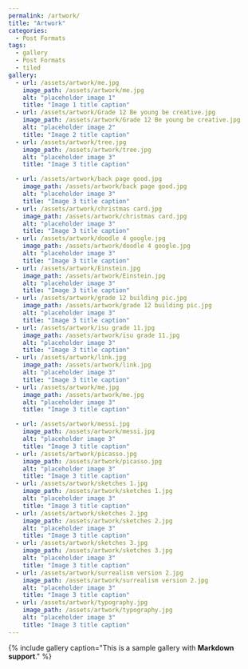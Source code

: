 ```yaml
---
permalink: /artwork/
title: "Artwork"
categories:
  - Post Formats
tags:
  - gallery
  - Post Formats
  - tiled
gallery:
  - url: /assets/artwork/me.jpg
    image_path: /assets/artwork/me.jpg
    alt: "placeholder image 1"
    title: "Image 1 title caption"
  - url: /assets/artwork/Grade 12 Be young be creative.jpg
    image_path: /assets/artwork/Grade 12 Be young be creative.jpg
    alt: "placeholder image 2"
    title: "Image 2 title caption"
  - url: /assets/artwork/tree.jpg
    image_path: /assets/artwork/tree.jpg
    alt: "placeholder image 3"
    title: "Image 3 title caption"

  - url: /assets/artwork/back page good.jpg
    image_path: /assets/artwork/back page good.jpg
    alt: "placeholder image 3"
    title: "Image 3 title caption"
  - url: /assets/artwork/christmas card.jpg
    image_path: /assets/artwork/christmas card.jpg
    alt: "placeholder image 3"
    title: "Image 3 title caption"
  - url: /assets/artwork/doodle 4 google.jpg
    image_path: /assets/artwork/doodle 4 google.jpg
    alt: "placeholder image 3"
    title: "Image 3 title caption"
  - url: /assets/artwork/Einstein.jpg
    image_path: /assets/artwork/Einstein.jpg
    alt: "placeholder image 3"
    title: "Image 3 title caption"
  - url: /assets/artwork/grade 12 building pic.jpg
    image_path: /assets/artwork/grade 12 building pic.jpg
    alt: "placeholder image 3"
    title: "Image 3 title caption"
  - url: /assets/artwork/isu grade 11.jpg
    image_path: /assets/artwork/isu grade 11.jpg
    alt: "placeholder image 3"
    title: "Image 3 title caption"
  - url: /assets/artwork/link.jpg
    image_path: /assets/artwork/link.jpg
    alt: "placeholder image 3"
    title: "Image 3 title caption"
  - url: /assets/artwork/me.jpg
    image_path: /assets/artwork/me.jpg
    alt: "placeholder image 3"
    title: "Image 3 title caption"

  - url: /assets/artwork/messi.jpg
    image_path: /assets/artwork/messi.jpg
    alt: "placeholder image 3"
    title: "Image 3 title caption"
  - url: /assets/artwork/picasso.jpg
    image_path: /assets/artwork/picasso.jpg
    alt: "placeholder image 3"
    title: "Image 3 title caption"
  - url: /assets/artwork/sketches 1.jpg
    image_path: /assets/artwork/sketches 1.jpg
    alt: "placeholder image 3"
    title: "Image 3 title caption"
  - url: /assets/artwork/sketches 2.jpg
    image_path: /assets/artwork/sketches 2.jpg
    alt: "placeholder image 3"
    title: "Image 3 title caption"
  - url: /assets/artwork/sketches 3.jpg
    image_path: /assets/artwork/sketches 3.jpg
    alt: "placeholder image 3"
    title: "Image 3 title caption"
  - url: /assets/artwork/surrealism version 2.jpg
    image_path: /assets/artwork/surrealism version 2.jpg
    alt: "placeholder image 3"
    title: "Image 3 title caption"
  - url: /assets/artwork/typography.jpg
    image_path: /assets/artwork/typography.jpg
    alt: "placeholder image 3"
    title: "Image 3 title caption"
---
```


{% include gallery caption="This is a sample gallery with **Markdown support**." %}
